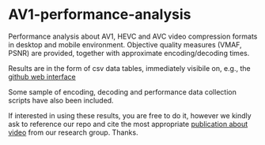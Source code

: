 # AV1-performance-analysis
Performance analysis about AV1, HEVC and AVC video compression formats in desktop and mobile environment. Objective quality measures (VMAF, PSNR) are provided, together with approximate encoding/decoding times.

Results are in the form of csv data tables, immediately visibile on, e.g., the [github web interface](https://github.com/emasala/AV1-performance-analysis/blob/main/desktop/spreadsheets/sunflower_1080p.csv)

Some sample of encoding, decoding and performance data collection scripts have also been included.

If interested in using these results, you are free to do it, however we kindly ask to reference our repo and 
cite the most appropriate [publication about video](https://iris.polito.it/browse?type=author&authority=rp07554&sort_by=2&order=DESC#.YVWsM0axUmI) from our research group. Thanks. 
